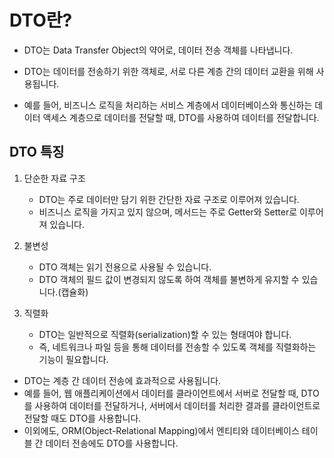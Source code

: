 # DTO란?
- DTO는 Data Transfer Object의 약어로, 데이터 전송 객체를 나타냅니다.

- DTO는 데이터를 전송하기 위한 객체로, 서로 다른 계층 간의 데이터 교환을 위해 사용됩니다.
- 예를 들어, 비즈니스 로직을 처리하는 서비스 계층에서 데이터베이스와 통신하는 데이터 액세스 계층으로 데이터를 전달할 때, DTO를 사용하여 데이터를 전달합니다.

## DTO 특징
1. 단순한 자료 구조
    - DTO는 주로 데이터만 담기 위한 간단한 자료 구조로 이루어져 있습니다.
    - 비즈니스 로직을 가지고 있지 않으며, 메서드는 주로 Getter와 Setter로 이루어져 있습니다.

2. 불변성
    - DTO 객체는 읽기 전용으로 사용될 수 있습니다.
    - DTO 객체의 필드 값이 변경되지 않도록 하여 객체를 불변하게 유지할 수 있습니다.(캡슐화)

3. 직렬화
    - DTO는 일반적으로 직렬화(serialization)할 수 있는 형태여야 합니다.
    - 즉, 네트워크나 파일 등을 통해 데이터를 전송할 수 있도록 객체를 직렬화하는 기능이 필요합니다.

- DTO는 계층 간 데이터 전송에 효과적으로 사용됩니다.
- 예를 들어, 웹 애플리케이션에서 데이터를 클라이언트에서 서버로 전달할 때, DTO를 사용하여 데이터를 전달하거나, 서버에서 데이터를 처리한 결과를 클라이언트로 전달할 때도 DTO를 사용합니다.
- 이외에도, ORM(Object-Relational Mapping)에서 엔티티와 데이터베이스 테이블 간 데이터 전송에도 DTO를 사용합니다.